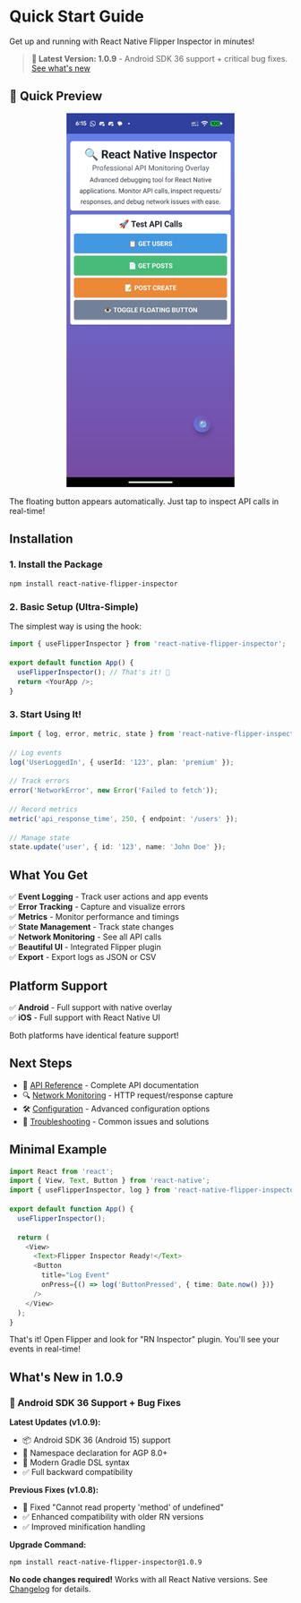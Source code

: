 # Quick Start Guide

Get up and running with React Native Flipper Inspector in minutes!

> **🎉 Latest Version: 1.0.9** - Android SDK 36 support + critical bug fixes. [See what's new](#whats-new-in-109)

## 📸 Quick Preview

<div align="center">
  <img src="../screenshots/floating-button.jpeg" width="300" alt="Floating Inspector Button">
</div>

The floating button appears automatically. Just tap to inspect API calls in real-time!

## Installation

### 1. Install the Package

```bash
npm install react-native-flipper-inspector
```

### 2. Basic Setup (Ultra-Simple)

The simplest way is using the hook:

```typescript
import { useFlipperInspector } from 'react-native-flipper-inspector';

export default function App() {
  useFlipperInspector(); // That's it! 🚀
  return <YourApp />;
}
```

### 3. Start Using It!

```typescript
import { log, error, metric, state } from 'react-native-flipper-inspector';

// Log events
log('UserLoggedIn', { userId: '123', plan: 'premium' });

// Track errors
error('NetworkError', new Error('Failed to fetch'));

// Record metrics
metric('api_response_time', 250, { endpoint: '/users' });

// Manage state
state.update('user', { id: '123', name: 'John Doe' });
```

## What You Get

✅ **Event Logging** - Track user actions and app events  
✅ **Error Tracking** - Capture and visualize errors  
✅ **Metrics** - Monitor performance and timings  
✅ **State Management** - Track state changes  
✅ **Network Monitoring** - See all API calls  
✅ **Beautiful UI** - Integrated Flipper plugin  
✅ **Export** - Export logs as JSON or CSV  

## Platform Support

✅ **Android** - Full support with native overlay  
✅ **iOS** - Full support with React Native UI  

Both platforms have identical feature support!

## Next Steps

- 📖 [API Reference](./api-reference.md) - Complete API documentation
- 🔍 [Network Monitoring](./network-monitoring.md) - HTTP request/response capture
- 🛠️ [Configuration](./configuration.md) - Advanced configuration options
- 🚨 [Troubleshooting](./troubleshooting.md) - Common issues and solutions

## Minimal Example

```typescript
import React from 'react';
import { View, Text, Button } from 'react-native';
import { useFlipperInspector, log } from 'react-native-flipper-inspector';

export default function App() {
  useFlipperInspector();

  return (
    <View>
      <Text>Flipper Inspector Ready!</Text>
      <Button
        title="Log Event"
        onPress={() => log('ButtonPressed', { time: Date.now() })}
      />
    </View>
  );
}
```

That's it! Open Flipper and look for "RN Inspector" plugin. You'll see your events in real-time!

## What's New in 1.0.9

### 🚀 Android SDK 36 Support + Bug Fixes

**Latest Updates (v1.0.9):**
- 📦 Android SDK 36 (Android 15) support
- 🔧 Namespace declaration for AGP 8.0+
- 🔄 Modern Gradle DSL syntax
- ✅ Full backward compatibility

**Previous Fixes (v1.0.8):**
- 🐛 Fixed "Cannot read property 'method' of undefined"
- ✅ Enhanced compatibility with older RN versions
- ✅ Improved minification handling

**Upgrade Command:**
```bash
npm install react-native-flipper-inspector@1.0.9
```

**No code changes required!** Works with all React Native versions. See [Changelog](../packages/react-native-flipper-inspector/CHANGELOG.md) for details.
